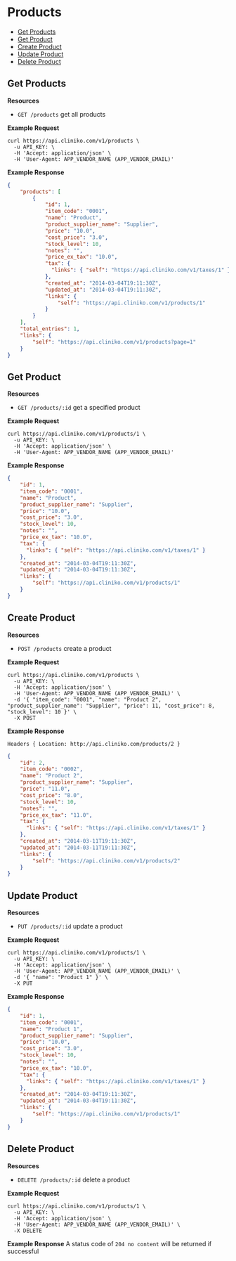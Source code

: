 Products
============
* [Get Products](#get-products "This will return all products.")
* [Get Product](#get-product "This will return a specified product.")
* [Create Product](#create-product "This will create a product.")
* [Update Product](#update-product "This will update a product.")
* [Delete Product](#delete-product "This will delete a product.")

Get Products
----------------

**Resources**
* ```GET /products``` get all products

**Example Request**
```shell
curl https://api.cliniko.com/v1/products \
  -u API_KEY: \
  -H 'Accept: application/json' \
  -H 'User-Agent: APP_VENDOR_NAME (APP_VENDOR_EMAIL)'
```

**Example Response**
```json
{
    "products": [
        {
            "id": 1,
            "item_code": "0001",
            "name": "Product",
            "product_supplier_name": "Supplier",
            "price": "10.0",
            "cost_price": "3.0",
            "stock_level": 10,
            "notes": "",
            "price_ex_tax": "10.0",
            "tax": {
              "links": { "self": "https://api.cliniko.com/v1/taxes/1" }
            },
            "created_at": "2014-03-04T19:11:30Z",
            "updated_at": "2014-03-04T19:11:30Z",
            "links": {
                "self": "https://api.cliniko.com/v1/products/1"
            }
        }
    ],
    "total_entries": 1,
    "links": {
        "self": "https://api.cliniko.com/v1/products?page=1"
    }
}
```

Get Product
------------

**Resources**
* ```GET /products/:id``` get a specified product

**Example Request**
```shell
curl https://api.cliniko.com/v1/products/1 \
  -u API_KEY: \
  -H 'Accept: application/json' \
  -H 'User-Agent: APP_VENDOR_NAME (APP_VENDOR_EMAIL)'
```

**Example Response**
```json
{
    "id": 1,
    "item_code": "0001",
    "name": "Product",
    "product_supplier_name": "Supplier",
    "price": "10.0",
    "cost_price": "3.0",
    "stock_level": 10,
    "notes": "",
    "price_ex_tax": "10.0",
    "tax": {
      "links": { "self": "https://api.cliniko.com/v1/taxes/1" }
    },
    "created_at": "2014-03-04T19:11:30Z",
    "updated_at": "2014-03-04T19:11:30Z",
    "links": {
        "self": "https://api.cliniko.com/v1/products/1"
    }
}
```

Create Product
----------------
**Resources**
* ```POST /products``` create a product

**Example Request**
```shell
curl https://api.cliniko.com/v1/products \
  -u API_KEY: \
  -H 'Accept: application/json' \
  -H 'User-Agent: APP_VENDOR_NAME (APP_VENDOR_EMAIL)' \
  -d '{ "item_code": "0001", "name": "Product 2", "product_supplier_name": "Supplier", "price": 11, "cost_price": 8, "stock_level": 10 }' \
  -X POST
```
**Example Response**
```
Headers { Location: http://api.cliniko.com/products/2 }
```
```json
{
    "id": 2,
    "item_code": "0002",
    "name": "Product 2",
    "product_supplier_name": "Supplier",
    "price": "11.0",
    "cost_price": "8.0",
    "stock_level": 10,
    "notes": "",
    "price_ex_tax": "11.0",
    "tax": {
      "links": { "self": "https://api.cliniko.com/v1/taxes/1" }
    },
    "created_at": "2014-03-11T19:11:30Z",
    "updated_at": "2014-03-11T19:11:30Z",
    "links": {
        "self": "https://api.cliniko.com/v1/products/2"
    }
}
```

Update Product
----------------
**Resources**
* ```PUT /products/:id``` update a product

**Example Request**
```shell
curl https://api.cliniko.com/v1/products/1 \
  -u API_KEY: \
  -H 'Accept: application/json' \
  -H 'User-Agent: APP_VENDOR_NAME (APP_VENDOR_EMAIL)' \
  -d '{ "name": "Product 1" }' \
  -X PUT
```
**Example Response**
```json
{
    "id": 1,
    "item_code": "0001",
    "name": "Product 1",
    "product_supplier_name": "Supplier",
    "price": "10.0",
    "cost_price": "3.0",
    "stock_level": 10,
    "notes": "",
    "price_ex_tax": "10.0",
    "tax": {
      "links": { "self": "https://api.cliniko.com/v1/taxes/1" }
    },
    "created_at": "2014-03-04T19:11:30Z",
    "updated_at": "2014-03-04T19:11:30Z",
    "links": {
        "self": "https://api.cliniko.com/v1/products/1"
    }
}
```

Delete Product
----------------
**Resources**
* ```DELETE /products/:id``` delete a product

**Example Request**
```shell
curl https://api.cliniko.com/v1/products/1 \
  -u API_KEY: \
  -H 'Accept: application/json' \
  -H 'User-Agent: APP_VENDOR_NAME (APP_VENDOR_EMAIL)' \
  -X DELETE
```
**Example Response**
A status code of `204 no content` will be returned if successful

